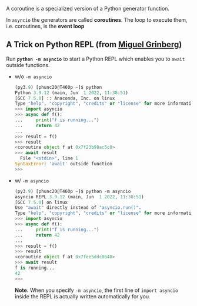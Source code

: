 A coroutine is a specialized version of a Python generator function.

In `asyncio` the generators are called **coroutines**.
The loop to execute them, i.e. coroutines, is the **event loop**



## A Trick on Python REPL (from [Miguel Grinberg](https://www.youtube.com/watch?v=pDnSNYgiQZE&t=75s))
Run **`python -m asyncio`** to start a Python REPL which enables you to `await` outside functions.
- w/o `-m asyncio`
  ```python
  (py3.9) [phunc20@T460p ~]$ python
  Python 3.9.12 (main, Jun  1 2022, 11:38:51)
  [GCC 7.5.0] :: Anaconda, Inc. on linux
  Type "help", "copyright", "credits" or "license" for more information.
  >>> import asyncio
  >>> async def f():
  ...     print("f is running...")
  ...     return 42
  ...
  >>> result = f()
  >>> result
  <coroutine object f at 0x7f23b98ac5c0>
  >>> await result
    File "<stdin>", line 1
  SyntaxError: 'await' outside function
  >>>
  ```
- w/ `-m asyncio`
  ```python
  (py3.9) [phunc20@T460p ~]$ python -m asyncio
  asyncio REPL 3.9.12 (main, Jun  1 2022, 11:38:51)
  [GCC 7.5.0] on linux
  Use "await" directly instead of "asyncio.run()".
  Type "help", "copyright", "credits" or "license" for more information.
  >>> import asyncio
  >>> async def f():
  ...     print("f is running...")
  ...     return 42
  ...
  >>> result = f()
  >>> result
  <coroutine object f at 0x7fee5ddc0640>
  >>> await result
  f is running...
  42
  >>>
  ```
  **Note.** When you specify `-m asyncio`, the first line of `import asyncio` inside the REPL is actually written
  automatically for you.
